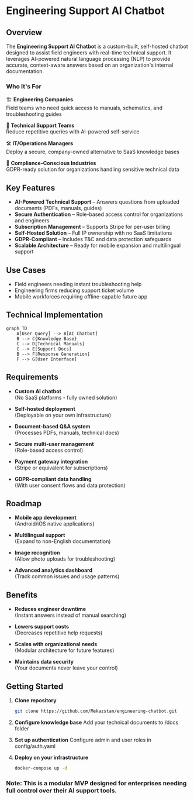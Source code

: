 # Engineering Support AI Chatbot  

## Overview  
The **Engineering Support AI Chatbot** is a custom-built, self-hosted chatbot designed to assist field engineers with real-time technical support. It leverages AI-powered natural language processing (NLP) to provide accurate, context-aware answers based on an organization's internal documentation.

### Who It's For  

🏗 **Engineering Companies**  
Field teams who need quick access to manuals, schematics, and troubleshooting guides  

🔧 **Technical Support Teams**  
Reduce repetitive queries with AI-powered self-service  

🛠 **IT/Operations Managers**  
Deploy a secure, company-owned alternative to SaaS knowledge bases  

🔐 **Compliance-Conscious Industries**  
GDPR-ready solution for organizations handling sensitive technical data

## Key Features  
- **AI-Powered Technical Support** – Answers questions from uploaded documents (PDFs, manuals, guides)  
- **Secure Authentication** – Role-based access control for organizations and engineers  
- **Subscription Management** – Supports Stripe for per-user billing  
- **Self-Hosted Solution** – Full IP ownership with no SaaS limitations  
- **GDPR-Compliant** – Includes T&C and data protection safeguards  
- **Scalable Architecture** – Ready for mobile expansion and multilingual support  

## Use Cases  
- Field engineers needing instant troubleshooting help  
- Engineering firms reducing support ticket volume  
- Mobile workforces requiring offline-capable future app  

## Technical Implementation  
```
graph TD
    A[User Query] --> B[AI Chatbot]
    B --> C{Knowledge Base}
    C --> D[Technical Manuals]
    C --> E[Support Docs]
    B --> F[Response Generation]
    F --> G[User Interface]
```

## Requirements

- **Custom AI chatbot**  
  (No SaaS platforms - fully owned solution)
  
- **Self-hosted deployment**  
  (Deployable on your own infrastructure)

- **Document-based Q&A system**  
  (Processes PDFs, manuals, technical docs)

- **Secure multi-user management**  
  (Role-based access control)

- **Payment gateway integration**  
  (Stripe or equivalent for subscriptions)

- **GDPR-compliant data handling**  
  (With user consent flows and data protection)

## Roadmap

- **Mobile app development**  
  (Android/iOS native applications)
  
- **Multilingual support**  
  (Expand to non-English documentation)

- **Image recognition**  
  (Allow photo uploads for troubleshooting)

- **Advanced analytics dashboard**  
  (Track common issues and usage patterns)

## Benefits

- **Reduces engineer downtime**  
  (Instant answers instead of manual searching)
  
- **Lowers support costs**  
  (Decreases repetitive help requests)
  
- **Scales with organizational needs**  
  (Modular architecture for future features)
  
- **Maintains data security**  
  (Your documents never leave your control)

## Getting Started

1. **Clone repository**
   ```bash
   git clone https://github.com/Mekazstan/engineering-chatbot.git
   ```

2. **Configure knowledge base**
    Add your technical documents to /docs folder

3. **Set up authentication**
    Configure admin and user roles in config/auth.yaml

4. **Deploy on your infrastructure**
    ```bash
    docker-compose up -d
    ```


### Note: This is a modular MVP designed for enterprises needing full control over their AI support tools.